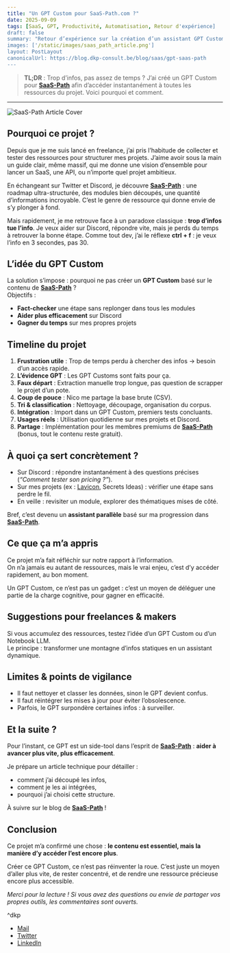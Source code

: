```yaml
---
title: "Un GPT Custom pour SaaS-Path.com ?"
date: 2025-09-09
tags: [SaaS, GPT, Productivité, Automatisation, Retour d'expérience]
draft: false
summary: "Retour d’expérience sur la création d’un assistant GPT Custom pour SaaS-Path.com : de la frustration à l’automatisation, et comment ce side-project a changé ma façon de travailler."
images: ['/static/images/saas_path_article.png']
layout: PostLayout
canonicalUrl: https://blog.dkp-consult.be/blog/saas/gpt-saas-path
---
```


> **TL;DR** : Trop d’infos, pas assez de temps ? J’ai créé un GPT Custom pour **[SaaS-Path](https://saas-path.com)** afin d’accéder instantanément à toutes les ressources du projet. Voici pourquoi et comment.

---

![SaaS-Path Article Cover](/static/images/saas_path_article.png)

## Pourquoi ce projet ?

Depuis que je me suis lancé en freelance, j’ai pris l’habitude de collecter et tester des ressources pour structurer mes projets. J’aime avoir sous la main un guide clair, même massif, qui me donne une vision d’ensemble pour lancer un SaaS, une API, ou n’importe quel projet ambitieux.

En échangeant sur Twitter et Discord, je découvre **[SaaS-Path](https://saas-path.com)** : une roadmap ultra-structurée, des modules bien découpés, une quantité d’informations incroyable. C’est le genre de ressource qui donne envie de s’y plonger à fond.

Mais rapidement, je me retrouve face à un paradoxe classique : **trop d’infos tue l’info**. Je veux aider sur Discord, répondre vite, mais je perds du temps à retrouver la bonne étape. Comme tout dev, j’ai le réflexe **ctrl + f** : je veux l’info en 3 secondes, pas 30.


## L’idée du GPT Custom

La solution s’impose : pourquoi ne pas créer un **GPT Custom** basé sur le contenu de **[SaaS-Path](https://saas-path.com)** ?  
Objectifs :

- **Fact-checker** une étape sans replonger dans tous les modules
- **Aider plus efficacement** sur Discord
- **Gagner du temps** sur mes propres projets


## Timeline du projet

1. **Frustration utile** : Trop de temps perdu à chercher des infos → besoin d’un accès rapide.
2. **L’évidence GPT** : Les GPT Customs sont faits pour ça.
3. **Faux départ** : Extraction manuelle trop longue, pas question de scrapper le projet d’un pote.
4. **Coup de pouce** : Nico me partage la base brute (CSV).
5. **Tri & classification** : Nettoyage, découpage, organisation du corpus.
6. **Intégration** : Import dans un GPT Custom, premiers tests concluants.
7. **Usages réels** : Utilisation quotidienne sur mes projets et Discord.
8. **Partage** : Implémentation pour les membres premiums de **[SaaS-Path](https://saas-path.com)** (bonus, tout le contenu reste gratuit).


## À quoi ça sert concrètement ?

- Sur Discord : répondre instantanément à des questions précises (*“Comment tester son pricing ?”*).
- Sur mes projets (ex : [Lavicon](https://lavicon.dev), Secrets Ideas) : vérifier une étape sans perdre le fil.
- En veille : revisiter un module, explorer des thématiques mises de côté.

Bref, c’est devenu un **assistant parallèle** basé sur ma progression dans **[SaaS-Path](https://saas-path.com)**.


## Ce que ça m’a appris

Ce projet m’a fait réfléchir sur notre rapport à l’information.  
On n’a jamais eu autant de ressources, mais le vrai enjeu, c’est d’y accéder rapidement, au bon moment.

Un GPT Custom, ce n’est pas un gadget : c’est un moyen de déléguer une partie de la charge cognitive, pour gagner en efficacité.


## Suggestions pour freelances & makers

Si vous accumulez des ressources, testez l’idée d’un GPT Custom ou d’un Notebook LLM.  
Le principe : transformer une montagne d’infos statiques en un assistant dynamique.


## Limites & points de vigilance

- Il faut nettoyer et classer les données, sinon le GPT devient confus.
- Il faut réintégrer les mises à jour pour éviter l’obsolescence.
- Parfois, le GPT surpondère certaines infos : à surveiller.


## Et la suite ?

Pour l’instant, ce GPT est un side-tool dans l’esprit de **[SaaS-Path](https://saas-path.com)** : **aider à avancer plus vite, plus efficacement**.

Je prépare un article technique pour détailler :
- comment j’ai découpé les infos,
- comment je les ai intégrées,
- pourquoi j’ai choisi cette structure.

À suivre sur le blog de **[SaaS-Path](https://saas-path.com)** !


## Conclusion

Ce projet m’a confirmé une chose : **le contenu est essentiel, mais la manière d’y accéder l’est encore plus**.

Créer ce GPT Custom, ce n’est pas réinventer la roue. C’est juste un moyen d’aller plus vite, de rester concentré, et de rendre une ressource précieuse encore plus accessible.


*Merci pour la lecture ! Si vous avez des questions ou envie de partager vos propres outils, les commentaires sont ouverts.*

^dkp

- [Mail](mailto:contact@dkp-consult.be)
- [Twitter](https://twitter.com/dkp_consult)
- [LinkedIn](https://www.linkedin.com/in/pierre-debski/)